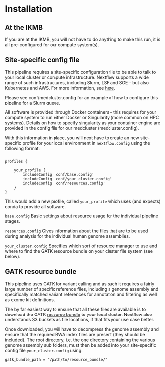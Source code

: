 # Installation

## At the IKMB

If you are at the IKMB, you will not have to do anything to make this run, it is all pre-configured for our compute system(s).
 
## Site-specific config file

This pipeline requires a site-specific configuration file to be able to talk to your local cluster or compute infrastructure. Nextflow supports a wide
range of such infrastructures, including Slurm, LSF and SGE - but also Kubernetes and AWS. For more information, see [here](https://www.nextflow.io/docs/latest/executor.html).

Please see conf/medcluster.config for an example of how to configure this pipeline for a Slurm queue.

All software is provided through Docker containers - this requires for your compute system to run either Docker or Singularity (more common on HPC systems). Details on how to specify singularity as your container engine are provided in the config file for our medcluster (medcluster.config).

With this information in place, you will next have to create an new site-specific profile for your local environment in `nextflow.config` using the following format:

```

profiles {
	
	your_profile {
		includeConfig 'conf/base.config'
		includeConfig 'conf/your_cluster.config'
		includeConfig 'conf/resources.config'
	}
}

```

This would add a new profile, called `your_profile` which uses (and expects) conda to provide all software. 

`base.config` Basic settings about resource usage for the individual pipeline stages. 

`resources.config` Gives information about the files that are to be used during analysis for the individual human genome assemblies. 

`your_cluster.config` Specifies which sort of resource manager to use and where to find the GATK resource bundle on your cluster file system (see below).

## GATK resource bundle

This pipeline uses GATK for variant calling and as such it requires a fairly large number of specific reference files, including a genome assembly and specifically matched variant references for annotation and filtering as well as exome kit definitions. 

The by far easiest way to ensure that all these files are available is to download the GATK [resource bundle](https://software.broadinstitute.org/gatk/download/bundle) to your local cluster. 
Nextflow also understands S3 buckets as file locations, if that fits your use case better. 

Once downloaded, you will have to decompress the genome assembly and ensure that the required BWA index files are present (they should be included). The root directory, i.e. the one directory containing the various genome assembly sub folders, must then be added into your site-specific config file `your_cluster.config` using:

`gatk_bundle_path = "/path/to/resource_bundle/" `

